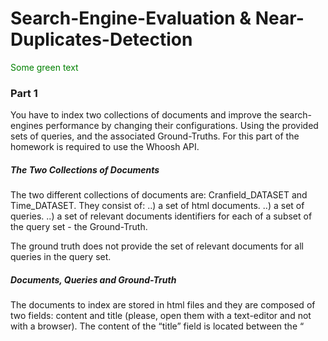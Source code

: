 # Search-Engine-Evaluation & Near-Duplicates-Detection
<font color="green"> Some green text </font>
### Part 1
You have to index two collections of documents and improve the search-engines performance by changing their configurations. Using the provided sets of queries, and the associated Ground-Truths. For this part of the homework is required to use the Whoosh API.

##### The Two Collections of Documents
The two different collections of documents are: Cranfield_DATASET and Time_DATASET. They consist of:
..) a set of html documents.
..) a set of queries.
..) a set of relevant documents identifiers for each of a subset  of the query set - the Ground-Truth.

The ground truth does not provide the set of relevant documents for all queries in the query set. 

##### Documents, Queries and Ground-Truth
The documents to index are stored in html files and they are composed of two fields: content and title (please, open them with a text-editor and not with a browser). The content of the “title” field is located between the “<title>” tags and the content of the “content” field is located between the “<body>” tags. The document-id is the integer number at the end of the html file name. For instance, for the Cranfield_DATASET, the file with name “______42.html” contains the document with ID “42”, title “the gyroscopic effect of a rigid rotating propeller… ” and content “in many wing vibration analyses it is found necessary…”. All documents are stored inside the “DMT/HW_1/part_1/<COLLECTION_NAME>/DOCUMENTS” directories.
Queries are stored in the “DMT/HW_1/part_1/<COLLECTION_NAME>/<COLLECTION_NAME>_Queries.tsv” file and the ground-truth is stored inside the “DMT/HW_1/part_1/<COLLECTION_NAME>/<COLLECTION_NAME>_Ground_Truth.tsv” file. These two files are linked by the “Query_id” field value.

##### An Important consideration for Time_DATASET. 
The content of the field “title” is not informative. The content of this field must not be taken into consideration.

##### Evaluation Metrics
For each configuration, you must provide the following “MRR table”:
| Search Engine Configuration | MRR |
| ------ | ------ |
| conf_x | ?.??? |
| conf_y | ?.??? |
| conf_z | ?.??? |
| ... | ?.??? |

Only for the Top-5 configurations in the “MRR table” (the ones with the best five MRR values), you must provide the following information:

1.) “R-Precision distribution table”, with the following information:
- (1.1) Search Engine Configuration
- (1.2) Mean (R-Precision_Distrbution) 
- (1.3) min(R-Precision_Distrbution) 
- (1.4) 1°_quartile (R-Precision_Distrbution) 
- (1.5) MEDIAN(R-Precision_Distrbution) 
- (1.6) 3°_quartile (R-Precision_Distrbution) 
- (1.7) MAX(R-Precision_Distrbution)



2.) The “P@k plot”, where:
- (2.1) the x axis represents the considered values for k: you must consider k 𝜖 {1, 3, 5, 10}
- (2.2) the y axis represents the average (correctly normalized) P@k over all provided queries.
- (2.3) Each curve represents one of the Top-5 search engine configurations (according to the “MRR table”).

3.) The “nDCG@k plot”, where:
- (3.1) the x axis represents the considered values for k: you must consider k 𝜖 {1, 3, 5, 10}
- (3.2) the y axis represents the average nDCG over all provided queries.
- (3.3) Each curve represents one of the Top-5 search engine configurations (according to the “MRR table”).

##### Information to Provide in the Report
For both Cranfield_DATASET and Time_DATASET, you have to provide in the report the following information:
- Number of indexed documents and the number of queries.
- Number of queries in the Ground-Truth.
- A schematic description of all tested search engine configurations.
- The “MRR table” for all tested search engine configurations.
- The set of all Top-5 search engine configurations according to the “MRR table”.
- The “R-Precision distribution table” with data from the Top-5 search engine configurations according to the “MRR table”.
- The “P@k plot” with data from the Top-5 search engine configurations according to the “MRR table”.
- The “nDCG@k plot” with data from the Top-5 search engine configurations according to the “MRR table”.
You must provide all this information in at most three pages.


### Part 2
You have to find, in an approximated way, all near-duplicate documents inside the following dataset: /DMT/HW_1/part_2/dataset/250K_lyrics_from_MetroLyrics.csv . 
The dataset contains data on 250K songs.
Two songs are considered near-duplicates if, and only if, the Jaccard similarity between their associated sets of shingles computed only on their lyrics is ≥0.89.
To complete this part of the homework, you have to use the Near_Duplicates_Detection_Tool that is entirely contained inside the directory “DMT/HW_1/part_2/tools”. The file “DMT/HW_1/part_2/script_for_testing.txt” contains a short description and an example on how to run the Near_Duplicates_Detection_Tool. Moreover, the file “DMT/HW_1/part_2/dataset/1K__test_sets_for_LSH.tsv” contains a representation of 1000 documents as sets of shingle_IDs and can be used only for testing the Near_Duplicates_Detection_Tool.


##### Details on Shingling
For representing a song as a set of shingles identifiers in a correct way, you have to assign a natural number IDENTIFIER to each distinct shingle you generated by processing all 250K documents. I suggest you use as shingle identifier a natural number that spans from 0 to the number of distinct shingles you generated minus one: 0, 1, 2, 3, ... , number_of_all_observed_distinct_shingles-1. 
Before shingling a document, it is required to remove punctuations and convert all words in lower-case, moreover, stopword removal, stemming and lemmatization are forbidden. The length of each shingle must be 3.
You have to shingle only the lyric of the song.

##### Details on Sketching
Constraint 1: Each set of shingles, that represents an original document, must be sketched in a Min-Hashing sketch with a length of at most 300.
Details on LSH
Constraint 2: The probability to have as a near-duplicate candidate a pair of documents with Jaccard=0.89 must be > 0.97.


##### Information to Provide in the Report
You have to provide in the report the following information:
- The number of rows and the number of bands that you chose.
- The probability to have False-Negatives, in the set of candidate pairs, for the following Jaccard values: 0.89, 0.9, 0.95 and 1.
- The probability to have False-Positives, in the set of candidate pairs, 
    for the following Jaccard values: 0.85, 0.8, 0.75, 0.7, 0.65, 0.6, 0.55 and 0.5.
- How did you reduce the probability to have False-Negatives?
- The Execution-Time of the Near-Duplicates-Detection tool.
- The number of Near-Duplicates couples you found.
 .) The number of Near-Duplicates couples you found with an approximated Jaccard similarity value of at least 0.89, 0.90, 0.91, 0.92, 0.93, 0.94, 0.95, 0.96, 0.97, 0.98, 0.99, 1.   
